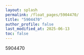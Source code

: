 ```yaml
---
layout: splash
permalink: /float_pages/5904470/
title: "5904470"
author_profile: false
last_modified_at: 2025-06-13
toc: false
---
```

 
5904470
